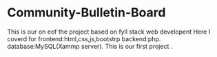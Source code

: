 # Community-Bulletin-Board
This is our on eof the project based on fyll stack web developent
Here I coverd for frontend:html,css,js,bootstrp 
backend:php.
database:MySQL(Xammp server). This is our first project .
